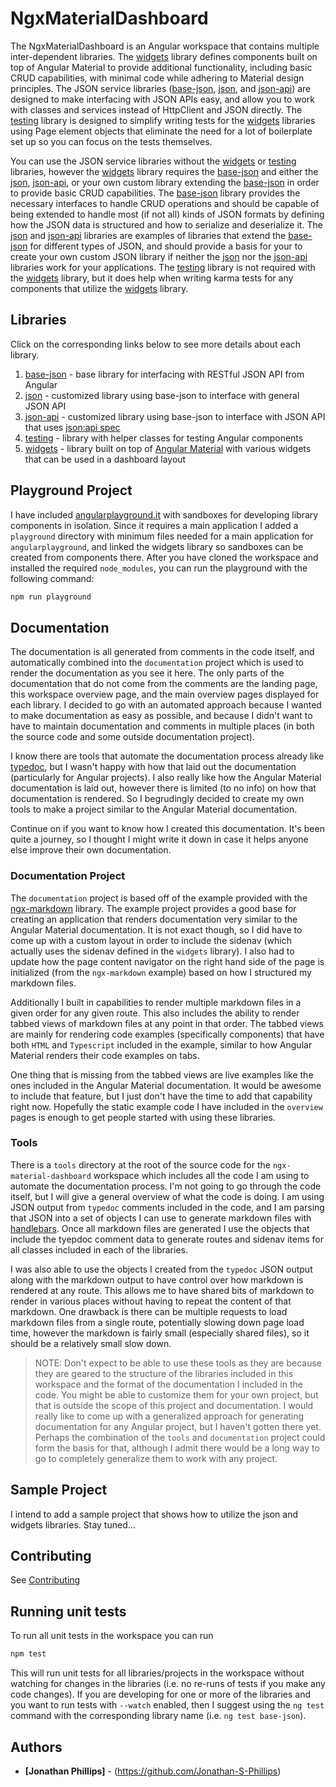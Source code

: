 # NgxMaterialDashboard

The NgxMaterialDashboard is an Angular workspace that contains multiple inter-dependent libraries. The [widgets](widgets) library defines components built on top of Angular Material to provide additional functionality, including basic CRUD capabilities, with minimal code while adhering to Material design principles. The JSON service libraries ([base-json](base-json), [json](json), and [json-api](json-api)) are designed to make interfacing with JSON APIs easy, and allow you to work with classes and services instead of HttpClient and JSON directly. The [testing](testing) library is designed to simplify writing tests for the [widgets](widgets) libraries using Page element objects that eliminate the need for a lot of boilerplate set up so you can focus on the tests themselves. 

You can use the JSON service libraries without the [widgets](widgets) or [testing](testing) libraries, however the [widgets](widgets) library requires the [base-json](base-json) and either the [json](json), [json-api](json-api), or your own custom library extending the [base-json](base-json) in order to provide basic CRUD capabilities. The [base-json](base-json) library provides the necessary interfaces to handle CRUD operations and should be capable of being extended to handle most (if not all) kinds of JSON formats by defining how the JSON data is structured and how to serialize and deserialize it. The [json](json) and [json-api](json-api) libraries are examples of libraries that extend the [base-json](base-json) for different types of JSON, and should provide a basis for your to create your own custom JSON library if neither the [json](json) nor the [json-api](json-api) libraries work for your applications. The [testing](testing) library is not required with the [widgets](widgets) library, but it does help when writing karma tests for any components that utilize the [widgets](widgets) library.

## Libraries

Click on the corresponding links below to see more details about each library.

1. [base-json](base-json) - base library for interfacing with RESTful JSON API from Angular
2. [json](json) - customized library using base-json to interface with general JSON API
3. [json-api](json-api) - customized library using base-json to interface with JSON API that uses [json:api spec](https://jsonapi.org)
4. [testing](testing) - library with helper classes for testing Angular components
5. [widgets](widgets) - library built on top of  [Angular Material](https://material.angular.io) with various widgets that can be used in a dashboard layout

## Playground Project

I have included [angularplayground.it](https://angularplayground.it) with sandboxes for developing library components in isolation. Since it requires a main application I added a `playground` directory with minimum files needed for a main application for `angularplayground`, and linked the widgets library so sandboxes can be created from components there. After you have cloned the workspace and installed the required `node_modules`, you can run the playground with the following command:

```bash
npm run playground
```

## Documentation

The documentation is all generated from comments in the code itself, and automatically combined into the `documentation` project which is used to render the documentation as you see it here. The only parts of the documentation that do not come from the comments are the landing page, this workspace overview page, and the main overview pages displayed for each library. I decided to go with an automated approach because I wanted to make documentation as easy as possible, and because I didn't want to have to maintain documentation and comments in multiple places (in both the source code and some outside documentation project).

I know there are tools that automate the documentation process already like [typedoc](https://typedoc.org/), but I wasn't happy with how that laid out the documentation (particularly for Angular projects). I also really like how the Angular Material documentation is laid out, however there is limited (to no info) on how that documentation is rendered. So I begrudingly decided to create my own tools to make a project similar to the Angular Material documentation.

Continue on if you want to know how I created this documentation. It's been quite a journey, so I thought I might write it down in case it helps anyone else improve their own documentation.

### Documentation Project

The `documentation` project is based off of the example provided with the [ngx-markdown](https://www.npmjs.com/package/ngx-markdown) library. The example project provides a good base for creating an application that renders documentation very similar to the Angular Material documentation. It is not exact though, so I did have to come up with a custom layout in order to include the sidenav (which actually uses the sidenav defined in the `widgets` library). I also had to update how the page content navigator on the right hand side of the page is initialized (from the `ngx-markdown` example) based on how I structured my markdown files.

Additionally I built in capabilities to render multiple markdown files in a given order for any given route. This also includes the ability to render tabbed views of markdown files at any point in that order. The tabbed views are mainly for rendering code examples (specifically components) that have both `HTML` and `Typescript` included in the example, similar to how Angular Material renders their code examples on tabs.

One thing that is missing from the tabbed views are live examples like the ones included in the Angular Material documentation. It would be awesome to include that feature, but I just don't have the time to add that capability right now. Hopefully the static example code I have included in the `overview` pages is enough to get people started with using these libraries.

### Tools

There is a `tools` directory at the root of the source code for the `ngx-material-dashboard` workspace which includes all the code I am using to automate the documentation process. I'm not going to go through the code itself, but I will give a general overview of what the code is doing. I am using JSON output from `typedoc` comments included in the code, and I am parsing that JSON into a set of objects I can use to generate markdown files with [handlebars](https://handlebarsjs.com/). Once all markdown files are generated I use the objects that include the tyepdoc comment data to generate routes and sidenav items for all classes included in each of the libraries.

I was also able to use the objects I created from the `typedoc` JSON output along with the markdown output to have control over how markdown is rendered at any route. This allows me to have shared bits of markdown to render in various places without having to repeat the content of that markdown. One drawback is there can be multiple requests to load markdown files from a single route, potentially slowing down page load time, however the markdown is fairly small (especially shared files), so it should be a relatively small slow down.

> NOTE: Don't expect to be able to use these tools as they are because they are geared to the structure of the libraries included in this workspace and the format of the documentation I included in the code. You might be able to customize them for your own project, but that is outside the scope of this project and documentation. I would really like to come up with a generalized approach for generating documentation for any Angular project, but I haven't gotten there yet. Perhaps the combination of the `tools` and `documentation` project could form the basis for that, although I admit there would be a long way to go to completely generalize them to work with any project.

## Sample Project

I intend to add a sample project that shows how to utilize the json and widgets libraries. Stay tuned...

## Contributing

See [Contributing](https://github.com/ngx-material-dashboard/ngx-material-dashboard/CONTRIBUTING.md)

## Running unit tests

To run all unit tests in the workspace you can run

```bash
npm test
```

This will run unit tests for all libraries/projects in the workspace without watching for changes in the libraries (i.e. no re-runs of tests if you make any code changes). If you are developing for one or more of the libraries and you want to run tests with `--watch` enabled, then I suggest using the `ng test` command with the corresponding library name (i.e. `ng test base-json`).

## Authors

* **[Jonathan Phillips]** - (https://github.com/Jonathan-S-Phillips)
